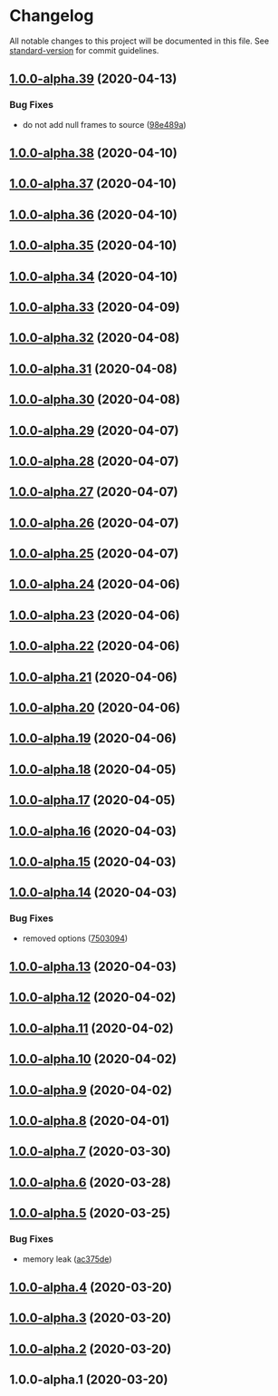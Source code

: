 # Changelog

All notable changes to this project will be documented in this file. See [standard-version](https://github.com/conventional-changelog/standard-version) for commit guidelines.

## [1.0.0-alpha.39](https://git.mvdw-software.com/Maximvdw/openhps-testsuite/compare/v1.0.0-alpha.38...v1.0.0-alpha.39) (2020-04-13)


### Bug Fixes

* do not add null frames to source ([98e489a](https://git.mvdw-software.com/Maximvdw/openhps-testsuite/commit/98e489a58d91aff127c73af1619aee9e7c0173e3))

## [1.0.0-alpha.38](https://git.mvdw-software.com/Maximvdw/openhps-testsuite/compare/v1.0.0-alpha.37...v1.0.0-alpha.38) (2020-04-10)

## [1.0.0-alpha.37](https://git.mvdw-software.com/Maximvdw/openhps-testsuite/compare/v1.0.0-alpha.36...v1.0.0-alpha.37) (2020-04-10)

## [1.0.0-alpha.36](https://git.mvdw-software.com/Maximvdw/openhps-testsuite/compare/v1.0.0-alpha.35...v1.0.0-alpha.36) (2020-04-10)

## [1.0.0-alpha.35](https://git.mvdw-software.com/Maximvdw/openhps-testsuite/compare/v1.0.0-alpha.34...v1.0.0-alpha.35) (2020-04-10)

## [1.0.0-alpha.34](https://git.mvdw-software.com/Maximvdw/openhps-testsuite/compare/v1.0.0-alpha.33...v1.0.0-alpha.34) (2020-04-10)

## [1.0.0-alpha.33](https://git.mvdw-software.com/Maximvdw/openhps-testsuite/compare/v1.0.0-alpha.32...v1.0.0-alpha.33) (2020-04-09)

## [1.0.0-alpha.32](https://git.mvdw-software.com/Maximvdw/openhps-testsuite/compare/v1.0.0-alpha.31...v1.0.0-alpha.32) (2020-04-08)

## [1.0.0-alpha.31](https://git.mvdw-software.com/Maximvdw/openhps-testsuite/compare/v1.0.0-alpha.30...v1.0.0-alpha.31) (2020-04-08)

## [1.0.0-alpha.30](https://git.mvdw-software.com/Maximvdw/openhps-testsuite/compare/v1.0.0-alpha.29...v1.0.0-alpha.30) (2020-04-08)

## [1.0.0-alpha.29](https://git.mvdw-software.com/Maximvdw/openhps-testsuite/compare/v1.0.0-alpha.28...v1.0.0-alpha.29) (2020-04-07)

## [1.0.0-alpha.28](https://git.mvdw-software.com/Maximvdw/openhps-testsuite/compare/v1.0.0-alpha.27...v1.0.0-alpha.28) (2020-04-07)

## [1.0.0-alpha.27](https://git.mvdw-software.com/Maximvdw/openhps-testsuite/compare/v1.0.0-alpha.26...v1.0.0-alpha.27) (2020-04-07)

## [1.0.0-alpha.26](https://git.mvdw-software.com/Maximvdw/openhps-testsuite/compare/v1.0.0-alpha.25...v1.0.0-alpha.26) (2020-04-07)

## [1.0.0-alpha.25](https://git.mvdw-software.com/Maximvdw/openhps-testsuite/compare/v1.0.0-alpha.24...v1.0.0-alpha.25) (2020-04-07)

## [1.0.0-alpha.24](https://git.mvdw-software.com/Maximvdw/openhps-testsuite/compare/v1.0.0-alpha.23...v1.0.0-alpha.24) (2020-04-06)

## [1.0.0-alpha.23](https://git.mvdw-software.com/Maximvdw/openhps-testsuite/compare/v1.0.0-alpha.22...v1.0.0-alpha.23) (2020-04-06)

## [1.0.0-alpha.22](https://git.mvdw-software.com/Maximvdw/openhps-testsuite/compare/v1.0.0-alpha.21...v1.0.0-alpha.22) (2020-04-06)

## [1.0.0-alpha.21](https://git.mvdw-software.com/Maximvdw/openhps-testsuite/compare/v1.0.0-alpha.20...v1.0.0-alpha.21) (2020-04-06)

## [1.0.0-alpha.20](https://git.mvdw-software.com/Maximvdw/openhps-testsuite/compare/v1.0.0-alpha.19...v1.0.0-alpha.20) (2020-04-06)

## [1.0.0-alpha.19](https://git.mvdw-software.com/Maximvdw/openhps-testsuite/compare/v1.0.0-alpha.18...v1.0.0-alpha.19) (2020-04-06)

## [1.0.0-alpha.18](https://git.mvdw-software.com/Maximvdw/openhps-testsuite/compare/v1.0.0-alpha.17...v1.0.0-alpha.18) (2020-04-05)

## [1.0.0-alpha.17](https://git.mvdw-software.com/Maximvdw/openhps-testsuite/compare/v1.0.0-alpha.16...v1.0.0-alpha.17) (2020-04-05)

## [1.0.0-alpha.16](https://git.mvdw-software.com/Maximvdw/openhps-testsuite/compare/v1.0.0-alpha.15...v1.0.0-alpha.16) (2020-04-03)

## [1.0.0-alpha.15](https://git.mvdw-software.com/Maximvdw/openhps-testsuite/compare/v1.0.0-alpha.14...v1.0.0-alpha.15) (2020-04-03)

## [1.0.0-alpha.14](https://git.mvdw-software.com/Maximvdw/openhps-testsuite/compare/v1.0.0-alpha.13...v1.0.0-alpha.14) (2020-04-03)


### Bug Fixes

* removed options ([7503094](https://git.mvdw-software.com/Maximvdw/openhps-testsuite/commit/75030949c86ac4047039e522d06e87a70477f992))

## [1.0.0-alpha.13](https://git.mvdw-software.com/Maximvdw/openhps-testsuite/compare/v1.0.0-alpha.12...v1.0.0-alpha.13) (2020-04-03)

## [1.0.0-alpha.12](https://git.mvdw-software.com/Maximvdw/openhps-testsuite/compare/v1.0.0-alpha.11...v1.0.0-alpha.12) (2020-04-02)

## [1.0.0-alpha.11](https://git.mvdw-software.com/Maximvdw/openhps-testsuite/compare/v1.0.0-alpha.10...v1.0.0-alpha.11) (2020-04-02)

## [1.0.0-alpha.10](https://git.mvdw-software.com/Maximvdw/openhps-testsuite/compare/v1.0.0-alpha.9...v1.0.0-alpha.10) (2020-04-02)

## [1.0.0-alpha.9](https://git.mvdw-software.com/Maximvdw/openhps-testsuite/compare/v1.0.0-alpha.8...v1.0.0-alpha.9) (2020-04-02)

## [1.0.0-alpha.8](https://git.mvdw-software.com/Maximvdw/openhps-testsuite/compare/v1.0.0-alpha.7...v1.0.0-alpha.8) (2020-04-01)

## [1.0.0-alpha.7](https://git.mvdw-software.com/Maximvdw/openhps-testsuite/compare/v1.0.0-alpha.6...v1.0.0-alpha.7) (2020-03-30)

## [1.0.0-alpha.6](https://git.mvdw-software.com/Maximvdw/openhps-testsuite/compare/v1.0.0-alpha.5...v1.0.0-alpha.6) (2020-03-28)

## [1.0.0-alpha.5](https://git.mvdw-software.com/Maximvdw/openhps-testsuite/compare/v1.0.0-alpha.4...v1.0.0-alpha.5) (2020-03-25)


### Bug Fixes

* memory leak ([ac375de](https://git.mvdw-software.com/Maximvdw/openhps-testsuite/commit/ac375de775f5a7594e378770bf1d7c98b611c6f7))

## [1.0.0-alpha.4](https://git.mvdw-software.com/Maximvdw/openhps-testsuite/compare/v1.0.0-alpha.3...v1.0.0-alpha.4) (2020-03-20)

## [1.0.0-alpha.3](https://git.mvdw-software.com/Maximvdw/openhps-testsuite/compare/v1.0.0-alpha.2...v1.0.0-alpha.3) (2020-03-20)

## [1.0.0-alpha.2](https://git.mvdw-software.com/Maximvdw/openhps-testsuite/compare/v1.0.0-alpha.1...v1.0.0-alpha.2) (2020-03-20)

## 1.0.0-alpha.1 (2020-03-20)
